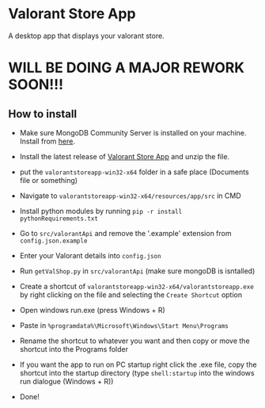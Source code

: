 # Valorant Store App
A desktop app that displays your valorant store.
# WILL BE DOING A MAJOR REWORK SOON!!!

## How to install
- Make sure MongoDB Community Server is installed on your machine. Install from [here](https://www.mongodb.com/try/download/community).
- Install the latest release of [Valorant Store App](https://github.com/HamuzaDesu/ValorantStoreApp/releases/latest) and unzip the file.
- put the `valorantstoreapp-win32-x64` folder in a safe place (Documents file or something)
- Navigate to `valorantstoreapp-win32-x64/resources/app/src` in CMD
- Install python modules by running `pip -r install pythonRequirements.txt`
- Go to `src/valorantApi` and remove the '.example' extension from `config.json.example`
- Enter your Valorant details into `config.json`
- Run `getValShop.py` in `src/valorantApi` (make sure mongoDB is isntalled)

- Create a shortcut of `valorantstoreapp-win32-x64/valorantstoreapp.exe` by right clicking on the file and selecting the `Create Shortcut` option

- Open windows run.exe (press Windows + R)
- Paste in `%programdata%\Microsoft\Windows\Start Menu\Programs`

- Rename the shortcut to whatever you want and then copy or move the shortcut into the Programs folder

- If you want the app to run on PC startup right click the .exe file, copy the shortcut into the startup directory (type `shell:startup` into the windows run dialogue (Windows + R))

- Done!
